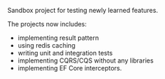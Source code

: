Sandbox project for testing newly learned features.

The projects now includes:
- implementing result pattern
- using redis caching
- writing unit and integration tests
- implementing CQRS/CQS without any libraries
- implementing EF Core interceptors.
